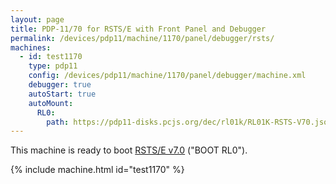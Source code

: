 ```yaml
---
layout: page
title: PDP-11/70 for RSTS/E with Front Panel and Debugger
permalink: /devices/pdp11/machine/1170/panel/debugger/rsts/
machines:
  - id: test1170
    type: pdp11
    config: /devices/pdp11/machine/1170/panel/debugger/machine.xml
    debugger: true
    autoStart: true
    autoMount:
      RL0:
        path: https://pdp11-disks.pcjs.org/dec/rl01k/RL01K-RSTS-V70.json
---
```


This machine is ready to boot [RSTS/E v7.0](/disks/dec/rl01k/rstsv70/) ("BOOT RL0").

{% include machine.html id="test1170" %}
